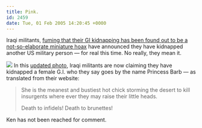 ```yaml
---
title: Pink.
id: 2459
date: Tue, 01 Feb 2005 14:20:45 +0000
---
```


Iraqi militants, [fuming that their GI kidnapping has been found out to be a not-so-elaborate miniature hoax](http://cnn.worldnews.printthis.clickability.com/pt/cpt?action=cpt&title=CNN.com+-+U.S.+military%3A+No+soldier+missing+in+Iraq+-+Feb+1%2C+2005&expire=03%2F3%2F2005&urlID=13075944&fb=Y&url=http%3A%2F%2Fwww.cnn.com%2F2005%2FWORLD%2Fmeast%2F02%2F01%2Firaq.hostage.ap%2Findex.html&partnerID=2006) have announced they have kidnapped another US military person — for real this time. No really, they mean it.  

[![](http://www.airbagindustries.com/bucket/smbarbie.jpg)](http://www.airbagindustries.com/bucket/barbie.jpg) In this [updated photo](http://www.airbagindustries.com/bucket/barbie.jpg), Iraqi militants are now claiming they have kidnapped a female G.I. who they say goes by the name Princess Barb — as translated from their website:

> She is the meanest and bustiest hot chick storming the desert to kill insurgents where ever they may raise their little heads.  
>
> Death to infidels! Death to brunettes!

Ken has not been reached for comment.





